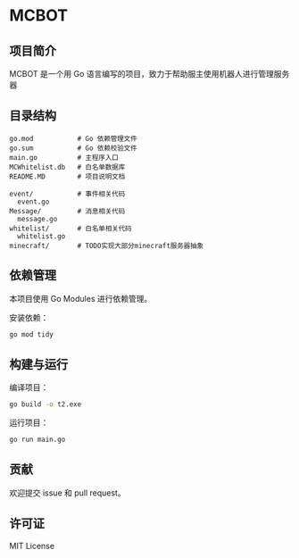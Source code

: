 # MCBOT

## 项目简介

MCBOT 是一个用 Go 语言编写的项目，致力于帮助服主使用机器人进行管理服务器

## 目录结构

```
go.mod           # Go 依赖管理文件
go.sum           # Go 依赖校验文件
main.go          # 主程序入口
MCWhitelist.db   # 白名单数据库
README.MD        # 项目说明文档

event/           # 事件相关代码
  event.go
Message/         # 消息相关代码
  message.go
whitelist/       # 白名单相关代码
  whitelist.go
minecraft/       # TODO实现大部分minecraft服务器抽象
```

## 依赖管理

本项目使用 Go Modules 进行依赖管理。

安装依赖：
```bash
go mod tidy
```

## 构建与运行

编译项目：
```bash
go build -o t2.exe
```

运行项目：
```bash
go run main.go
```

## 贡献

欢迎提交 issue 和 pull request。

## 许可证

MIT License
